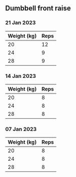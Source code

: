 ## Dumbbell front raise

### 21 Jan 2023

| Weight (kg) | Reps |
| ----------- | ---- |
| 20 | 12 |
| 24 | 9 |
| 28 | 9 |

### 14 Jan 2023

| Weight (kg) | Reps |
| ----------- | ---- |
| 20 | 8 |
| 24 | 8 |
| 28 | 8 |

### 07 Jan 2023

| Weight (kg) | Reps |
| ----------- | ---- |
| 20 | 8 |
| 24 | 8 |
| 28 | 8 |